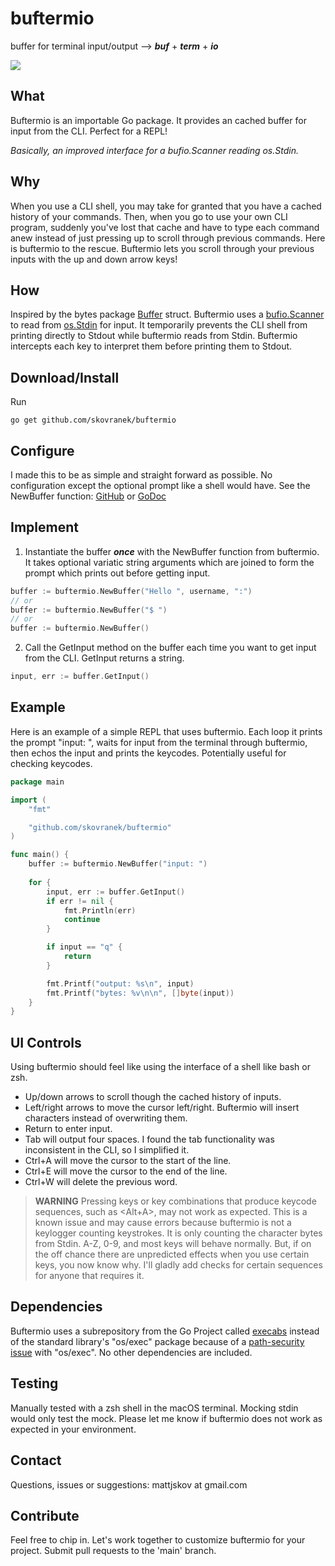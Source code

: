 # buftermio
buffer for terminal input/output --> __*buf*__ + __*term*__ + __*io*__

[![](https://godoc.org/github.com/skovranek/buftermio?status.svg)](https://pkg.go.dev/github.com/skovranek/buftermio#section-readme)
## What
Buftermio is an importable Go package. It provides an cached buffer for input from the CLI. Perfect for a REPL!

_Basically, an improved interface for a bufio.Scanner reading os.Stdin._
## Why
When you use a CLI shell, you may take for granted that you have a cached history of your commands. Then, when you go to use your own CLI program, suddenly you've lost that cache and have to type each command anew instead of just pressing up to scroll through previous commands. Here is buftermio to the rescue. Buftermio lets you scroll through your previous inputs with the up and down arrow keys!
## How
Inspired by the bytes package [Buffer](https://pkg.go.dev/bytes#Buffer) struct. Buftermio uses a [bufio.Scanner](https://pkg.go.dev/bufio#Scanner) to read from [os.Stdin](https://pkg.go.dev/os#pkg-variables) for input. It temporarily prevents the CLI shell from printing directly to Stdout while buftermio reads from Stdin. Buftermio intercepts each key to interpret them before printing them to Stdout.
## Download/Install
Run
```
go get github.com/skovranek/buftermio
```
## Configure
I made this to be as simple and straight forward as possible. No configuration except the optional prompt like a shell would have. See the NewBuffer function: [GitHub](https://github.com/skovranek/buftermio/blob/main/type_buffer.go) or [GoDoc](https://pkg.go.dev/github.com/skovranek/buftermio#NewBuffer)
## Implement
1) Instantiate the buffer _**once**_ with the NewBuffer function from buftermio. It takes optional variatic string arguments which are joined to form the prompt which prints out before getting input.
```go
buffer := buftermio.NewBuffer("Hello ", username, ":")
// or
buffer := buftermio.NewBuffer("$ ")
// or
buffer := buftermio.NewBuffer()
```
2) Call the GetInput method on the buffer each time you want to get input from the CLI. GetInput returns a string.
```go
input, err := buffer.GetInput()
```
## Example
Here is an example of a simple REPL that uses buftermio. Each loop it prints the prompt "input: ", waits for input from the terminal through buftermio, then echos the input and prints the keycodes. Potentially useful for checking keycodes.
```go
package main

import (
    "fmt"

    "github.com/skovranek/buftermio"
)

func main() {
    buffer := buftermio.NewBuffer("input: ")
	
    for {
        input, err := buffer.GetInput()
        if err != nil {
            fmt.Println(err)
            continue
        }

        if input == "q" {
            return
        }

        fmt.Printf("output: %s\n", input)
        fmt.Printf("bytes: %v\n\n", []byte(input))
    }
}
```
## UI Controls
Using buftermio should feel like using the interface of a shell like bash or zsh.
- Up/down arrows to scroll though the cached history of inputs.
- Left/right arrows to move the cursor left/right. Buftermio will insert characters instead of overwriting them.
- Return to enter input.
- Tab will output four spaces. I found the tab functionality was inconsistent in the CLI, so I simplified it.
- Ctrl+A will move the cursor to the start of the line.
- Ctrl+E will move the cursor to the end of the line.
- Ctrl+W will delete the previous word.
> **WARNING**
> Pressing keys or key combinations that produce keycode sequences, such as <Alt+A>, may not work as expected. This is a known issue and may cause errors because buftermio is not a keylogger counting keystrokes. It is only counting the character bytes from Stdin. A-Z, 0-9, and most keys will behave normally. But, if on the off chance there are unpredicted effects when you use certain keys, you now know why. I'll gladly add checks for certain sequences for anyone that requires it.
## Dependencies
Buftermio uses a subrepository from the Go Project called [execabs](https://pkg.go.dev/golang.org/x/sys/execabs) instead of the standard library's "os/exec" package because of a [path-security issue](https://go.dev/blog/path-security) with "os/exec". No other dependencies are included.
## Testing
Manually tested with a zsh shell in the macOS terminal. Mocking stdin would only test the mock. Please let me know if buftermio does not work as expected in your environment.
## Contact
Questions, issues or suggestions: mattjskov at gmail.com
## Contribute
Feel free to chip in. Let's work together to customize buftermio for your project. Submit pull requests to the 'main' branch.
